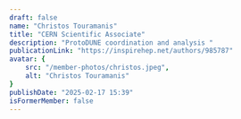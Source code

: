 ```yaml
---
draft: false
name: "Christos Touramanis"
title: "CERN Scientific Associate"
description: "ProtoDUNE coordination and analysis "
publicationLink: "https://inspirehep.net/authors/985787"
avatar: {
    src: "/member-photos/christos.jpeg",
    alt: "Christos Touramanis"
}
publishDate: "2025-02-17 15:39"
isFormerMember: false
---
```

